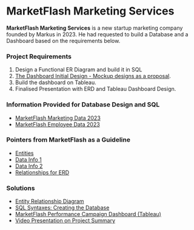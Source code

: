 # **MarketFlash Marketing Services**

**MarketFlash Marketing Services** is a new startup marketing company founded by Markus in 2023. He had requested to build a Database and a Dashboard based on the requirements below.

### Project Requirements
1. Design a Functional ER Diagram and build it in SQL
2. [The Dashboard Initial Design - Mockup designs as a proposal](https://github.com/ea-techcodes/Marketflash-Project/blob/main/Mock%20Dashboard.pdf).
3. Build the dashboard on Tableau.
4. Finalised Presentation with ERD and Tableau Dashboard Design.

### Information Provided for Database Design and SQL
- [MarketFlash Marketing Data 2023](https://github.com/ea-techcodes/Marketflash-Project/blob/main/Marketflash_marketing_data_2023csv.csv) 
- [MarketFlash Employee Data 2023](https://github.com/ea-techcodes/Marketflash-Project/blob/main/Marketflash_employee_data_2023.csv) 

### Pointers from MarketFlash as a Guideline
- [Entities](https://github.com/ea-techcodes/Marketflash-Project/blob/main/Marketflash_Entities.pdf)
- [Data Info 1](https://github.com/ea-techcodes/Marketflash-Project/blob/main/Marketflash%20Data_Worksheet1.pdf) 
- [Data Info 2](https://github.com/ea-techcodes/Marketflash-Project/blob/main/Marketflash%20Data_Worksheet2.pdf) 
- [Relationships for ERD](https://github.com/ea-techcodes/Marketflash-Project/blob/main/Marketflash%20Relationships.pdf)

### Solutions
- [Entity Relationship Diagram](https://github.com/ea-techcodes/Marketflash-Project/blob/main/Marketflash%20Entity%20Relationship%20Diagram.pdf)
- [SQL Syntaxes: Creating the Database](#sql-syntaxes)
- [MarketFlash Performance Campaign Dashboard (Tableau)](https://public.tableau.com/app/profile/ea.viz/viz/MarketFlash_PerformanceCampaign/Dashboard1)
- [Video Presentation on Project Summary](https://www.loom.com/share/82b47e551f064cb19a962f0146f33a10?sid=8b34b0c7-0c67-4855-a6fa-0512714d1a60)
